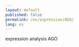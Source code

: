 ```yaml
---
layout: default
published: false
permalink: /es/expression/AGO/
lang: es
---
```


expression analysis AGO
